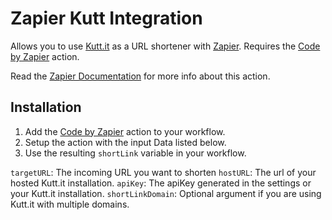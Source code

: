 # Zapier Kutt Integration

Allows you to use [Kutt.it](https://github.com/TheDevs-Network/kutt) as a URL shortener with [Zapier](https://zapier.com/). Requires the [Code by Zapier](https://zapier.com/apps/code/integrations) action.

Read the [Zapier Documentation](https://zapier.com/help/create/code-webhooks/use-javascript-code-in-zaps) for more info about this action.

## Installation

1. Add the [Code by Zapier](https://zapier.com/apps/code/integrations) action to your workflow.
2. Setup the action with the input Data listed below.
3. Use the resulting `shortLink` variable in your workflow.

`targetURL`: The incoming URL you want to shorten
`hostURL`: The url of your hosted Kutt.it installation.
`apiKey`: The apiKey generated in the settings or your Kutt.it installation.
`shortLinkDomain`: Optional argument if you are using Kutt.it with multiple domains.
